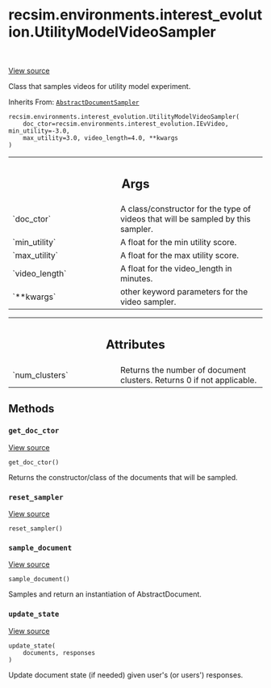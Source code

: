 <div itemscope itemtype="http://developers.google.com/ReferenceObject">
<meta itemprop="name" content="recsim.environments.interest_evolution.UtilityModelVideoSampler" />
<meta itemprop="path" content="Stable" />
<meta itemprop="property" content="__init__"/>
<meta itemprop="property" content="get_doc_ctor"/>
<meta itemprop="property" content="reset_sampler"/>
<meta itemprop="property" content="sample_document"/>
<meta itemprop="property" content="update_state"/>
</div>

# recsim.environments.interest_evolution.UtilityModelVideoSampler

<!-- Insert buttons and diff -->

<table class="tfo-notebook-buttons tfo-api" align="left">

</table>

<a target="_blank" href="https://github.com/google-research/recsim/tree/master/recsim/environments/interest_evolution.py">View
source</a>

Class that samples videos for utility model experiment.

Inherits From:
[`AbstractDocumentSampler`](../../../recsim/document/AbstractDocumentSampler.md)

<pre class="devsite-click-to-copy prettyprint lang-py tfo-signature-link">
<code>recsim.environments.interest_evolution.UtilityModelVideoSampler(
    doc_ctor=recsim.environments.interest_evolution.IEvVideo, min_utility=-3.0,
    max_utility=3.0, video_length=4.0, **kwargs
)
</code></pre>

<!-- Placeholder for "Used in" -->

<!-- Tabular view -->

 <table class="responsive fixed orange">
<colgroup><col width="214px"><col></colgroup>
<tr><th colspan="2"><h2 class="add-link">Args</h2></th></tr>

<tr>
<td>
`doc_ctor`
</td>
<td>
A class/constructor for the type of videos that will be sampled
by this sampler.
</td>
</tr><tr>
<td>
`min_utility`
</td>
<td>
A float for the min utility score.
</td>
</tr><tr>
<td>
`max_utility`
</td>
<td>
A float for the max utility score.
</td>
</tr><tr>
<td>
`video_length`
</td>
<td>
A float for the video_length in minutes.
</td>
</tr><tr>
<td>
`**kwargs`
</td>
<td>
other keyword parameters for the video sampler.
</td>
</tr>
</table>

<!-- Tabular view -->

 <table class="responsive fixed orange">
<colgroup><col width="214px"><col></colgroup>
<tr><th colspan="2"><h2 class="add-link">Attributes</h2></th></tr>

<tr>
<td>
`num_clusters`
</td>
<td>
Returns the number of document clusters. Returns 0 if not applicable.
</td>
</tr>
</table>

## Methods

<h3 id="get_doc_ctor"><code>get_doc_ctor</code></h3>

<a target="_blank" href="https://github.com/google-research/recsim/tree/master/recsim/document.py">View
source</a>

<pre class="devsite-click-to-copy prettyprint lang-py tfo-signature-link">
<code>get_doc_ctor()
</code></pre>

Returns the constructor/class of the documents that will be sampled.

<h3 id="reset_sampler"><code>reset_sampler</code></h3>

<a target="_blank" href="https://github.com/google-research/recsim/tree/master/recsim/document.py">View
source</a>

<pre class="devsite-click-to-copy prettyprint lang-py tfo-signature-link">
<code>reset_sampler()
</code></pre>

<h3 id="sample_document"><code>sample_document</code></h3>

<a target="_blank" href="https://github.com/google-research/recsim/tree/master/recsim/environments/interest_evolution.py">View
source</a>

<pre class="devsite-click-to-copy prettyprint lang-py tfo-signature-link">
<code>sample_document()
</code></pre>

Samples and return an instantiation of AbstractDocument.

<h3 id="update_state"><code>update_state</code></h3>

<a target="_blank" href="https://github.com/google-research/recsim/tree/master/recsim/document.py">View
source</a>

<pre class="devsite-click-to-copy prettyprint lang-py tfo-signature-link">
<code>update_state(
    documents, responses
)
</code></pre>

Update document state (if needed) given user's (or users') responses.
